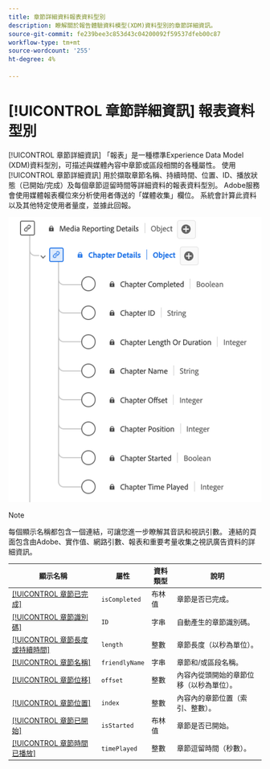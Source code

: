 ```yaml
---
title: 章節詳細資料報表資料型別
description: 瞭解關於報告體驗資料模型(XDM)資料型別的章節詳細資訊。
source-git-commit: fe239bee3c853d43c04200092f59537dfeb00c87
workflow-type: tm+mt
source-wordcount: '255'
ht-degree: 4%

---
```


# [!UICONTROL 章節詳細資訊] 報表資料型別

[!UICONTROL 章節詳細資訊] 「報表」是一種標準Experience Data Model (XDM)資料型別，可描述與媒體內容中章節或區段相關的各種屬性。 使用 [!UICONTROL 章節詳細資訊] 用於擷取章節名稱、持續時間、位置、ID、播放狀態（已開始/完成）及每個章節逗留時間等詳細資料的報表資料型別。 Adobe服務會使用媒體報表欄位來分析使用者傳送的「媒體收集」欄位。 系統會計算此資料以及其他特定使用者量度，並據此回報。

![「章節詳細資料報表」資料型別的圖表。](../images/data-types/chapter-details-reporting.png)

>[!NOTE]
>
>每個顯示名稱都包含一個連結，可讓您進一步瞭解其音訊和視訊引數。 連結的頁面包含由Adobe、實作值、網路引數、報表和重要考量收集之視訊廣告資料的詳細資訊。

| 顯示名稱 | 屬性 | 資料類型 | 說明 |
|-------------------------------------------------------------------------------------------------------------------------------------------------------------------------|---------------|-----------|--------------------------------------------------------------|
| [[!UICONTROL 章節已完成]](https://experienceleague.adobe.com/docs/media-analytics/using/implementation/variables/chapter-parameters.html#chapter-complete) | `isCompleted` | 布林值 | 章節是否已完成。 |
| [[!UICONTROL 章節識別碼]](https://experienceleague.adobe.com/docs/media-analytics/using/implementation/variables/chapter-parameters.html#chapter) | `ID` | 字串 | 自動產生的章節識別碼。 |
| [[!UICONTROL 章節長度或持續時間]](https://experienceleague.adobe.com/docs/media-analytics/using/implementation/variables/chapter-parameters.html#chapter-length) | `length` | 整數 | 章節長度（以秒為單位）。 |
| [[!UICONTROL 章節名稱]](https://experienceleague.adobe.com/docs/media-analytics/using/implementation/variables/chapter-parameters.html#chapter-name) | `friendlyName` | 字串 | 章節和/或區段名稱。 |
| [[!UICONTROL 章節位移]](https://experienceleague.adobe.com/docs/media-analytics/using/implementation/variables/chapter-parameters.html#chapter-offset) | `offset` | 整數 | 內容內從頭開始的章節位移（以秒為單位）。 |
| [[!UICONTROL 章節位置]](https://experienceleague.adobe.com/docs/media-analytics/using/implementation/variables/chapter-parameters.html#chapter-position) | `index` | 整數 | 內容內的章節位置（索引、整數）。 |
| [[!UICONTROL 章節已開始]](https://experienceleague.adobe.com/docs/media-analytics/using/implementation/variables/chapter-parameters.html#chapter-start) | `isStarted` | 布林值 | 章節是否已開始。 |
| [[!UICONTROL 章節時間已播放]](https://experienceleague.adobe.com/docs/media-analytics/using/implementation/variables/chapter-parameters.html#chapter-time-spent) | `timePlayed` | 整數 | 章節逗留時間（秒數）。 |
